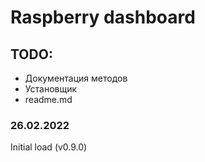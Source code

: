 # Raspberry dashboard

## TODO:
- Документация методов
- Установщик
- readme.md

### 26.02.2022
Initial load (v0.9.0)